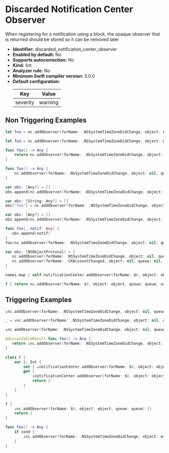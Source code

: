 # Discarded Notification Center Observer

When registering for a notification using a block, the opaque observer that is returned should be stored so it can be removed later

* **Identifier:** discarded_notification_center_observer
* **Enabled by default:** No
* **Supports autocorrection:** No
* **Kind:** lint
* **Analyzer rule:** No
* **Minimum Swift compiler version:** 5.0.0
* **Default configuration:**
  <table>
  <thead>
  <tr><th>Key</th><th>Value</th></tr>
  </thead>
  <tbody>
  <tr>
  <td>
  severity
  </td>
  <td>
  warning
  </td>
  </tr>
  </tbody>
  </table>

## Non Triggering Examples

```swift
let foo = nc.addObserver(forName: .NSSystemTimeZoneDidChange, object: nil, queue: nil) { }
```

```swift
let foo = nc.addObserver(forName: .NSSystemTimeZoneDidChange, object: nil, queue: nil, using: { })
```

```swift
func foo() -> Any {
    return nc.addObserver(forName: .NSSystemTimeZoneDidChange, object: nil, queue: nil, using: { })
}
```

```swift
func foo() -> Any {
    nc.addObserver(forName: .NSSystemTimeZoneDidChange, object: nil, queue: nil, using: { })
}
```

```swift
var obs: [Any?] = []
obs.append(nc.addObserver(forName: .NSSystemTimeZoneDidChange, object: nil, queue: nil, using: { }))
```

```swift
var obs: [String: Any?] = []
obs["foo"] = nc.addObserver(forName: .NSSystemTimeZoneDidChange, object: nil, queue: nil, using: { })
```

```swift
var obs: [Any?] = []
obs.append(nc.addObserver(forName: .NSSystemTimeZoneDidChange, object: nil, queue: nil, using: { }))
```

```swift
func foo(_ notif: Any) {
   obs.append(notif)
}
foo(nc.addObserver(forName: .NSSystemTimeZoneDidChange, object: nil, queue: nil, using: { }))
```

```swift
var obs: [NSObjectProtocol] = [
   nc.addObserver(forName: .NSSystemTimeZoneDidChange, object: nil, queue: nil, using: { }),
   nc.addObserver(forName: .CKAccountChanged, object: nil, queue: nil, using: { })
]
```

```swift
names.map { self.notificationCenter.addObserver(forName: $0, object: object, queue: queue, using: block) }
```

```swift
f { return nc.addObserver(forName: $0, object: object, queue: queue, using: block) }
```

## Triggering Examples

```swift
↓nc.addObserver(forName: .NSSystemTimeZoneDidChange, object: nil, queue: nil) { }
```

```swift
_ = ↓nc.addObserver(forName: .NSSystemTimeZoneDidChange, object: nil, queue: nil) { }
```

```swift
↓nc.addObserver(forName: .NSSystemTimeZoneDidChange, object: nil, queue: nil, using: { })
```

```swift
@discardableResult func foo() -> Any {
   return ↓nc.addObserver(forName: .NSSystemTimeZoneDidChange, object: nil, queue: nil, using: { })
}
```

```swift
class C {
    var i: Int {
        set { ↓notificationCenter.addObserver(forName: $0, object: object, queue: queue, using: block) }
        get {
            ↓notificationCenter.addObserver(forName: $0, object: object, queue: queue, using: block)
            return 2
        }
    }
}
```

```swift
f {
    ↓nc.addObserver(forName: $0, object: object, queue: queue) {}
    return 2
}
```

```swift
func foo() -> Any {
    if cond {
        ↓nc.addObserver(forName: .NSSystemTimeZoneDidChange, object: nil, queue: nil, using: { })
    }
}
```